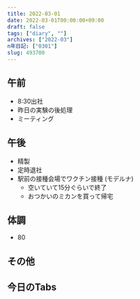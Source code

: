 ```yaml
---
title: 2022-03-01
date: 2022-03-01T00:00:00+09:00
draft: false
tags: ["diary", ""]
archives: ["2022-03"]
n年日記: ["0301"]
slug: 493700
---
```

## 午前
- 8:30出社
- 昨日の実験の後処理
- ミーティング
## 午後
- 精製
- 定時退社
- 駅前の接種会場でワクチン接種 (モデルナ)
  - 空いていて15分ぐらいで終了
  - おつかいのミカンを買って帰宅
## 体調
- 80
## その他
## 今日のTabs